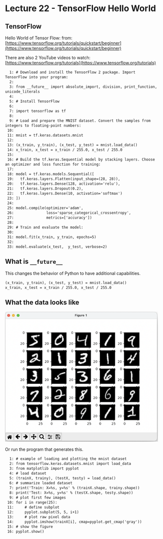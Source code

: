














# Lecture 22 - TensorFlow Hello World

## TensorFlow

Hello World of Tensor Flow: from: [https://www.tensorflow.org/tutorials/quickstart/beginner](https://www.tensorflow.org/tutorials/quickstart/beginner)

There are also 2 YouTube videos to watch: [https://www.tensorflow.org/tutorials](https://www.tensorflow.org/tutorials)

```
  1: # Download and install the TensorFlow 2 package. Import TensorFlow into your program:
  2: 
  3: from __future__ import absolute_import, division, print_function, unicode_literals
  4: 
  5: # Install TensorFlow
  6: 
  7: import tensorflow as tf
  8: 
  9: # Load and prepare the MNIST dataset. Convert the samples from integers to floating-point numbers:
 10: 
 11: mnist = tf.keras.datasets.mnist
 12: 
 13: (x_train, y_train), (x_test, y_test) = mnist.load_data()
 14: x_train, x_test = x_train / 255.0, x_test / 255.0
 15: 
 16: # Build the tf.keras.Sequential model by stacking layers. Choose an optimizer and loss function for training:
 17: 
 18: model = tf.keras.models.Sequential([
 19:   tf.keras.layers.Flatten(input_shape=(28, 28)),
 20:   tf.keras.layers.Dense(128, activation='relu'),
 21:   tf.keras.layers.Dropout(0.2),
 22:   tf.keras.layers.Dense(10, activation='softmax')
 23: ])
 24: 
 25: model.compile(optimizer='adam',
 26:               loss='sparse_categorical_crossentropy',
 27:               metrics=['accuracy'])
 28: 
 29: # Train and evaluate the model:
 30: 
 31: model.fit(x_train, y_train, epochs=5)
 32: 
 33: model.evaluate(x_test,  y_test, verbose=2)

```

## What is `__future__`

This changes the behavior of Python to have additional capabilities.

```
(x_train, y_train), (x_test, y_test) = mnist.load_data()
x_train, x_test = x_train / 255.0, x_test / 255.0
```

## What the data looks like

![minst-data.png](minst-data.png)

Or run the program that generates this.

```
  1: # example of loading and plotting the mnist dataset
  2: from tensorflow.keras.datasets.mnist import load_data
  3: from matplotlib import pyplot
  4: # load dataset
  5: (trainX, trainy), (testX, testy) = load_data()
  6: # summarize loaded dataset
  7: print('Train: X=%s, y=%s' % (trainX.shape, trainy.shape))
  8: print('Test: X=%s, y=%s' % (testX.shape, testy.shape))
  9: # plot first few images
 10: for i in range(25):
 11:     # define subplot
 12:     pyplot.subplot(5, 5, i+1)
 13:     # plot raw pixel data
 14:     pyplot.imshow(trainX[i], cmap=pyplot.get_cmap('gray'))
 15: # show the figure
 16: pyplot.show()

```
